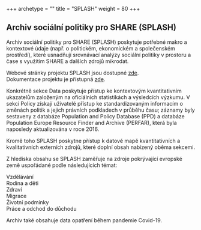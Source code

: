 +++
archetype = ""
title = "SPLASH"
weight = 80
+++


## Archiv sociální politiky pro SHARE (SPLASH)

  
Archiv sociální politiky pro SHARE (SPLASH) poskytuje potřebné makro a kontextové údaje (např. o politickém, ekonomickém a společenském prostředí), které usnadňují srovnávací analýzy sociální politiky v prostoru a čase s využitím SHARE a dalších zdrojů mikrodat.

Webové stránky projektu SPLASH jsou dostupné [zde](https://splash-db.eu/).  
Dokumentace projektu je přístupná [zde](https://share-eric.eu/data/data-set-details/social-policy-archive-for-share-splash).

Konkrétně sekce Data poskytuje přístup ke kontextovým kvantitativním ukazatelům založeným na oficiálních statistikách a výsledcích výzkumu. V sekci Policy získají uživatelé přístup ke standardizovaným informacím o změnách politik a jejich právních podkladech v průběhu času; záznamy byly sestaveny z databáze Population and Policy Database (PPD) a databáze Population Europe Resource Finder and Archive (PERFAR), která byla naposledy aktualizována v roce 2016.

Kromě toho SPLASH poskytne přístup k datové mapě kvantitativních a kvalitativních externích zdrojů, které doplní obsah nabízený oběma sekcemi.

Z hlediska obsahu se SPLASH zaměřuje na zdroje pokrývající evropské země uspořádané podle následujících témat:

Vzdělávání  
Rodina a děti  
Zdraví  
Migrace  
Životní podmínky  
Práce a odchod do důchodu

Archiv také obsahuje data opatření během pandemie Covid-19.
